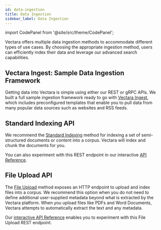```yaml
---
id: data-ingestion
title: Data Ingestion
sidebar_label: Data Ingestion
---
```



import CodePanel from '@site/src/theme/CodePanel';


Vectara offers multiple data ingestion methods to accommodate different types
of use cases. By choosing the appropriate ingestion method, users can
efficiently index their data and leverage our advanced search capabilities.

## Vectara Ingest: Sample Data Ingestion Framework

Getting data into Vectara is simple using either our REST or gRPC APIs. We
built a full sample ingestion framework ready to go with [Vectara Ingest](https://github.com/vectara/vectara-ingest), which
includes preconfigured templates that enable you to pull data from many
popular data sources such as websites and RSS feeds.

## Standard Indexing API

We recommend the [Standard Indexing](/docs/api-reference/indexing-apis/indexing) method for
indexing a set of semi-structured documents or content into a corpus. Vectara
will index and chunk the documents for you.

You can also experiment with this REST endpoint in our interactive [API Reference](/docs/rest-api/index).

## File Upload API

The [File Upload](/docs/api-reference/indexing-apis/file-upload/file-upload) method exposes an
HTTP endpoint to upload and index files into a corpus. We recommend this
option when you do not need to define additional user-supplied metadata beyond
what is extracted by the Vectara platform. When you upload files like PDFs and
Word Documents, Vectara attempts to automatically extract the text and any metadata.

Our [interactive API Reference](/docs/rest-api/upload-file) enables you
to experiment with this File Upload REST endpoint.
